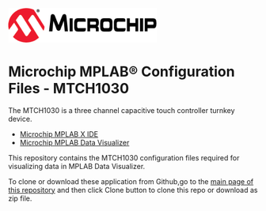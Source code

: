 <a href="https://www.microchip.com" rel="nofollow"><img src="assets/microchip.png" alt="MCHP" width="300"/></a>

# Microchip MPLAB® Configuration Files - MTCH1030

The MTCH1030 is a three channel capacitive touch controller turnkey device.

- [Microchip MPLAB X IDE](https://www.microchip.com/mplab/mplab-x-ide)
- [Microchip MPLAB Data Visualizer](https://www.microchip.com/en-us/tools-resources/debug/mplab-data-visualizer#Tab)

This repository contains the MTCH1030 configuration files required for visualizing data in MPLAB Data Visualizer.

To clone or download these application from Github,go to the [main page of this repository](https://github.com/MicrochipTech/MTCH1030) and then click Clone button to clone this repo or download as zip file.
